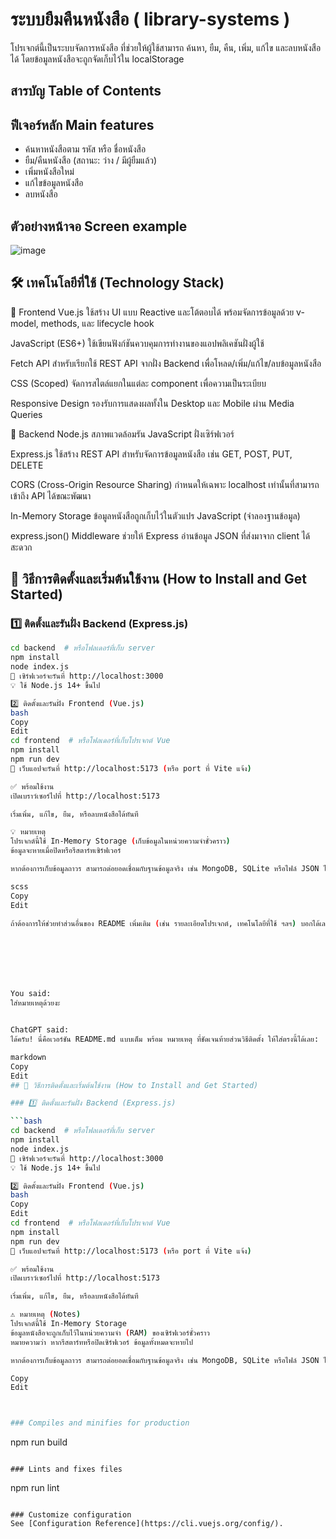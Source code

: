 # ระบบยืมคืนหนังสือ ( library-systems )
โปรเจกต์นี้เป็นระบบจัดการหนังสือ ที่ช่วยให้ผู้ใช้สามารถ ค้นหา, ยืม, คืน, เพิ่ม, แก้ไข และลบหนังสือ ได้ โดยข้อมูลหนังสือจะถูกจัดเก็บไว้ใน localStorage
## สารบัญ Table of Contents

## ฟีเจอร์หลัก Main features 

- ค้นหาหนังสือตาม รหัส หรือ ชื่อหนังสือ
- ยืม/คืนหนังสือ (สถานะ: ว่าง / มีผู้ยืมแล้ว)
- เพิ่มหนังสือใหม่
- แก้ไขข้อมูลหนังสือ
- ลบหนังสือ

## ตัวอย่างหน้าจอ Screen example
![image](https://github.com/user-attachments/assets/b6b4ad7e-7027-4f4a-97f5-32423343dcd1)

## 🛠 เทคโนโลยีที่ใช้ (Technology Stack)
🎨 Frontend
Vue.js
ใช้สร้าง UI แบบ Reactive และโต้ตอบได้ พร้อมจัดการข้อมูลด้วย v-model, methods, และ lifecycle hook

JavaScript (ES6+)
ใช้เขียนฟังก์ชันควบคุมการทำงานของแอปพลิเคชันฝั่งผู้ใช้

Fetch API
สำหรับเรียกใช้ REST API จากฝั่ง Backend เพื่อโหลด/เพิ่ม/แก้ไข/ลบข้อมูลหนังสือ

CSS (Scoped)
จัดการสไตล์แยกในแต่ละ component เพื่อความเป็นระเบียบ

Responsive Design
รองรับการแสดงผลทั้งใน Desktop และ Mobile ผ่าน Media Queries

🔧 Backend
Node.js
สภาพแวดล้อมรัน JavaScript ฝั่งเซิร์ฟเวอร์

Express.js
ใช้สร้าง REST API สำหรับจัดการข้อมูลหนังสือ เช่น GET, POST, PUT, DELETE

CORS (Cross-Origin Resource Sharing)
กำหนดให้เฉพาะ localhost เท่านั้นที่สามารถเข้าถึง API ได้ขณะพัฒนา

In-Memory Storage
ข้อมูลหนังสือถูกเก็บไว้ในตัวแปร JavaScript (จำลองฐานข้อมูล)

express.json() Middleware
ช่วยให้ Express อ่านข้อมูล JSON ที่ส่งมาจาก client ได้สะดวก
   
## 🚀 วิธีการติดตั้งและเริ่มต้นใช้งาน (How to Install and Get Started)

### 1️⃣ ติดตั้งและรันฝั่ง Backend (Express.js)

```bash
cd backend  # หรือโฟลเดอร์ที่เก็บ server
npm install
node index.js
📝 เซิร์ฟเวอร์จะรันที่ http://localhost:3000
💡 ใช้ Node.js 14+ ขึ้นไป

2️⃣ ติดตั้งและรันฝั่ง Frontend (Vue.js)
bash
Copy
Edit
cd frontend  # หรือโฟลเดอร์ที่เก็บโปรเจกต์ Vue
npm install
npm run dev
📝 เว็บแอปจะรันที่ http://localhost:5173 (หรือ port ที่ Vite แจ้ง)

✅ พร้อมใช้งาน
เปิดเบราว์เซอร์ไปที่ http://localhost:5173

เริ่มเพิ่ม, แก้ไข, ยืม, หรือลบหนังสือได้ทันที

💡 หมายเหตุ
โปรเจกต์นี้ใช้ In-Memory Storage (เก็บข้อมูลในหน่วยความจำชั่วคราว)
ข้อมูลจะหายเมื่อปิดหรือรีสตาร์ทเซิร์ฟเวอร์

หากต้องการเก็บข้อมูลถาวร สามารถต่อยอดเชื่อมกับฐานข้อมูลจริง เช่น MongoDB, SQLite หรือไฟล์ JSON ได้

scss
Copy
Edit

ถ้าต้องการให้ช่วยทำส่วนอื่นของ README เพิ่มเติม (เช่น รายละเอียดโปรเจกต์, เทคโนโลยีที่ใช้ ฯลฯ) บอกได้เลยนะครับ!







You said:
ใส่หมายเหตุด้วยงะ


ChatGPT said:
ได้ครับ! นี่คือเวอร์ชัน README.md แบบเต็ม พร้อม หมายเหตุ ที่ชัดเจนท้ายส่วนวิธีติดตั้ง ให้ใส่ตรงนี้ได้เลย:

markdown
Copy
Edit
## 🚀 วิธีการติดตั้งและเริ่มต้นใช้งาน (How to Install and Get Started)

### 1️⃣ ติดตั้งและรันฝั่ง Backend (Express.js)

```bash
cd backend  # หรือโฟลเดอร์ที่เก็บ server
npm install
node index.js
📝 เซิร์ฟเวอร์จะรันที่ http://localhost:3000
💡 ใช้ Node.js 14+ ขึ้นไป

2️⃣ ติดตั้งและรันฝั่ง Frontend (Vue.js)
bash
Copy
Edit
cd frontend  # หรือโฟลเดอร์ที่เก็บโปรเจกต์ Vue
npm install
npm run dev
📝 เว็บแอปจะรันที่ http://localhost:5173 (หรือ port ที่ Vite แจ้ง)

✅ พร้อมใช้งาน
เปิดเบราว์เซอร์ไปที่ http://localhost:5173

เริ่มเพิ่ม, แก้ไข, ยืม, หรือลบหนังสือได้ทันที

⚠️ หมายเหตุ (Notes)
โปรเจกต์นี้ใช้ In-Memory Storage
ข้อมูลหนังสือจะถูกเก็บไว้ในหน่วยความจำ (RAM) ของเซิร์ฟเวอร์ชั่วคราว
หมายความว่า หากรีสตาร์ทหรือปิดเซิร์ฟเวอร์ ข้อมูลทั้งหมดจะหายไป

หากต้องการเก็บข้อมูลถาวร สามารถต่อยอดเชื่อมกับฐานข้อมูลจริง เช่น MongoDB, SQLite หรือไฟล์ JSON ได้

Copy
Edit



### Compiles and minifies for production
```
npm run build
```

### Lints and fixes files
```
npm run lint
```

### Customize configuration
See [Configuration Reference](https://cli.vuejs.org/config/).
